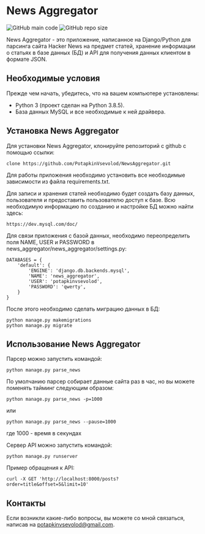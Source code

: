# News Aggregator

![GitHub main code](https://img.shields.io/github/languages/top/PotapkinVsevolod/NewsAggregator)
![GitHub repo size](https://img.shields.io/github/repo-size/potapkinvsevolod/newsaggregator)

News Aggregator - это приложение, написанное на Django/Python для парсинга сайта Hacker News на предмет статей, хранение информации о статьях в базе данных (БД)
и API для получения данных клиентом в формате JSON.

## Необходимые условия

Прежде чем начать, убедитесь, что на вашем компьютере установлены:
* Python 3 (проект сделан на Python 3.8.5).
* База данных MySQL и все необходимые к ней драйвера.

## Установка News Aggregator

Для установки News Aggregator, клонируйте репозиторий с github с помощью ссылки:

```
clone https://github.com/PotapkinVsevolod/NewsAggregator.git
```
Для работы приложения необходимо установить все необходимые зависимости из файла requirements.txt.

Для записи и хранения статей необходимо будет создать базу данных, пользователя и предоставить пользователю доступ к базе.
Всю необходимую информацию по созданию и настройке БД можно найти здесь:
```
https://dev.mysql.com/doc/
```
Для связи приложения с базой данных, необходимо переопределить поля NAME, USER и PASSWORD в news_aggregator/news_aggregator/settings.py:
```
DATABASES = {
    'default': {
        'ENGINE': 'django.db.backends.mysql',
        'NAME': 'news_aggregator',
        'USER': 'potapkinvsevolod',
        'PASSWORD': 'qwerty',
    }
}
```
После этого необходимо сделать миграцию данных в БД:
```
python manage.py makemigrations
python manage.py migrate
```
## Использование News Aggregator
Парсер можно запустить командой:
```
python manage.py parse_news
```
По умолчанию парсер собирает данные сайта раз в час, но вы можете поменять тайминг следующим образом:
```
python manage.py parse_news -p=1000
```
или
```
python manage.py parse_news --pause=1000
```
где 1000 - время в секундах

Сервер API можно запустить командой:
```
python manage.py runserver
```
Пример обращения к API:
```
curl -X GET 'http://localhost:8000/posts?order=title&offset=5&limit=10'
```
## Контакты

Если возникли какие-либо вопросы, вы можете со мной связаться, написав на <potapkinvsevolod@gmail.com>.
